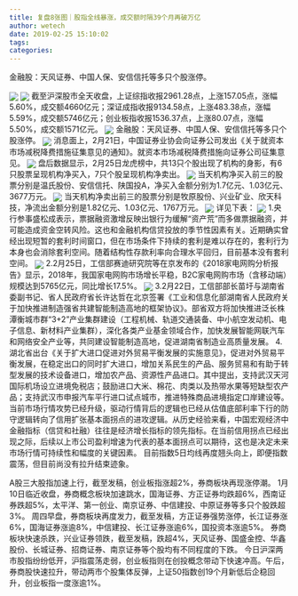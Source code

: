 ```yaml
---
title: 复盘8张图｜股指全线暴涨，成交额时隔39个月再破万亿
author: wetech
date: 2019-02-25 15:10:02
tags: 
categories: 
---
```

金融股：天风证券、中国人保、安信信托等多只个股涨停。
<!-- more -->
<img align="center" border="0" src="https://imgcdn.yicai.com/uppics/images/2019/02/6b9f5a9ece040620f85faa0ded0951c0.jpg" />
<img align="center" border="0" src="https://imgcdn.yicai.com/uppics/images/2019/02/2f1b5d036a47fef7f3adb7f012ba9b34.jpg" />
截至沪深股市全天收盘，上证综指收报2961.28点，上涨157.05点，涨幅5.60%，成交额4660亿元；深证成指收报9134.58点，上涨483.38点，涨幅5.59%，成交额5746亿元；创业板指收报1536.37点，上涨80.07点，涨幅5.50%，成交额1571亿元。
<img align="center" border="0" src="https://imgcdn.yicai.com/uppics/images/2019/02/c3f23d40588aec41237a3d79b71249a7.jpg" />
金融股：天风证券、中国人保、安信信托等多只个股涨停。
<img align="center" border="0" src="https://imgcdn.yicai.com/uppics/images/2019/02/23c614f3cf761736f05dcaa1a4f54390.jpg" />
消息面上，2月21日，中国证券业协会向证券公司发出《关于就资本市场减税降费措施征集意见的通知》。就资本市场减税降费措施向证券公司征集意见。
<img align="center" border="0" src="https://imgcdn.yicai.com/uppics/images/2019/02/5f51d8e454dde669c7e5cdbf7f365a09.jpg" />
盘后数据显示，2月25日龙虎榜中，共13只个股出现了机构的身影，有6只股票呈现机构净买入，7只个股呈现机构净卖出。
<img align="center" border="0" src="https://imgcdn.yicai.com/uppics/images/2019/02/7f2948709b9ac4e17ed32e2f6827e874.jpg" />
当天机构净买入前三的股票分别是温氏股份、安信信托、陕国投A，净买入金额分别为1.7亿元、1.03亿元、3677万元。
<img align="center" border="0" src="https://imgcdn.yicai.com/uppics/images/2019/02/08933017a48378ed8c3d41f3b520958c.jpg" />
当天机构净卖出前三的股票分别是牧原股份、兴业矿业、欣天科技，净流出金额分别是1.82亿元、1.03亿元、1767万元。
<img align="center" border="0" src="https://imgcdn.yicai.com/uppics/images/2019/02/1493abe5cf154bfa35dc6496aae94d28.jpg" />
详见下表：
<img align="center" border="0" src="https://imgcdn.yicai.com/uppics/images/2019/02/1f45ce89c2d4f400df512c329e3e9735.jpg" />
1.央行参事盛松成表示，票据融资激增反映出银行为缓解“资产荒”而多做票据融资，并可能造成资金空转风险。这也和金融机构信贷投放的季节性因素有关。近期确实曾经出现短暂的套利时间窗口，但在市场条件下持续的套利是难以存在的，套利行为本身也会消除套利空间。随着结构性存款利率向合理水平回归，目前基本没有套利空间。
<img align="center" border="0" src="https://imgcdn.yicai.com/uppics/images/2019/02/e645b4827408ff65185a0ccdcb644d87.jpg" />
2.2月25日，工信部赛迪研究院等在京发布的《2018家电网购分析报告》显示，2018年，我国家电网购市场增长平稳，B2C家电网购市场（含移动端）规模达到5765亿元，同比增长17.5%。
<img align="center" border="0" src="https://imgcdn.yicai.com/uppics/images/2019/02/71343794367c9fb67af5019dfab979b0.jpg" />
3.2月22日，工信部部长苗圩与湖南省委副书记、省人民政府省长许达哲在北京签署《工业和信息化部湖南省人民政府关于加快推进制造强省共建智能制造高地的框架协议》。部省双方将加快推进泛长株潭衡城市群“3+2”产业集群建设（工程机械、轨道交通装备、中小航空发动机、电子信息、新材料产业集群），深化各类产业基金领域合作，加快发展智能网联汽车和网络安全产业等，共同建设智能制造高地，促进湖南省制造业高质量发展。
4.湖北省出台《关于扩大进口促进对外贸易平衡发展的实施意见》，促进对外贸易平衡发展，在稳定出口的同时扩大进口，增加关系民生的产品、服务贸易和有助于转型发展的技术设备进口，增加农产品、资源性产品进口。其中提出，支持武汉天河国际机场设立进境免税店；鼓励进口大米、棉花、肉类以及热带水果等短缺型农产品；支持武汉市申报汽车平行进口试点城市，推进特殊商品进境指定口岸建设等。
当前市场行情攻势已经升级，驱动行情背后的逻辑也已经从估值底部利率下行的防守逻辑转向了信用扩张基本面拐点的进攻逻辑。从历史经验来看，中国宏观经济中金融指标（信贷和社融）往往是经济增长指标的领先指标。在当前信用拐点已经出现之际，后续以上市公司盈利增速为代表的基本面拐点可以期待，这也是决定未来市场行情可持续性和幅度的关键因素。
目前指数5日均线再度翘头向上，即便指数震荡，但目前尚没有拉升结束迹象。
 
 
A股三大股指加速上行，截至发稿，创业板指涨超2%，券商板块再现涨停潮。
1月10日临近收盘，券商概念板块加速跳水，国海证券、方正证券均跌超6%，西南证券跌超5%，太平洋、第一创业、南京证券、中信建投、中原证券等多只个股跌超3%。
周四早盘，券商板块再度发力，截至发稿，方正证券强势涨停，长江证券涨6%，国海证券涨逾8%，中信建投、长江证券涨逾6%，国投资本涨逾5%。
券商板块快速杀跌，兴业证券领跌，截至发稿，跌超4%，天风证券、国盛金控、华鑫股份、长城证券、招商证券、南京证券等个股均有不同程度的下跌。
今日沪深两市股指纷纷低开，沪指震荡走弱，创业板指则在创投概念带动下快速冲高。午后，券商股快速拉升，带动两市个股集体反弹，上证50指数创19个月新低后企稳回升，创业板指一度涨逾1%。
